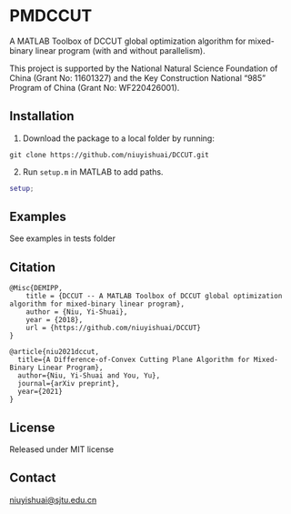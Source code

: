 # PMDCCUT
A MATLAB Toolbox of DCCUT global optimization algorithm for mixed-binary linear program (with and without parallelism).

This project is supported by the National Natural Science Foundation of China (Grant No: 11601327) and the Key Construction National “985” Program of China (Grant No: WF220426001).

## Installation
  1. Download the package to a local folder by running:
```console
git clone https://github.com/niuyishuai/DCCUT.git
```
  2. Run `setup.m` in MATLAB to add paths.
```matlab
setup;
```

## Examples
  See examples in tests folder

## Citation

```
@Misc{DEMIPP,
	title = {DCCUT -- A MATLAB Toolbox of DCCUT global optimization algorithm for mixed-binary linear program},
	author = {Niu, Yi-Shuai},	
	year = {2018},
	url = {https://github.com/niuyishuai/DCCUT}
}
```
```
@article{niu2021dccut,
  title={A Difference-of-Convex Cutting Plane Algorithm for Mixed-Binary Linear Program},
  author={Niu, Yi-Shuai and You, Yu},
  journal={arXiv preprint},
  year={2021}
}
```

## License

Released under MIT license

## Contact

niuyishuai@sjtu.edu.cn
